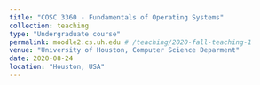 ```yaml
---
title: "COSC 3360 - Fundamentals of Operating Systems"
collection: teaching
type: "Undergraduate course"
permalink: moodle2.cs.uh.edu # /teaching/2020-fall-teaching-1
venue: "University of Houston, Computer Science Deparment"
date: 2020-08-24
location: "Houston, USA"
---
```

